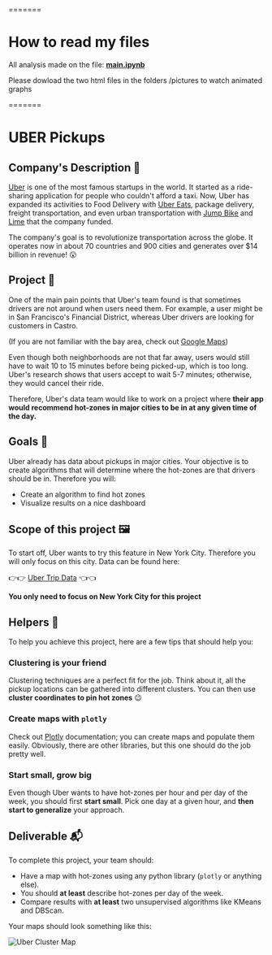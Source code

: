 =======

# How to read my files

All analysis made on the file: **<u>main.ipynb</u>**

Please dowload the two html files in the folders /pictures to watch animated graphs

=======


# UBER Pickups

## Company's Description 📇

[Uber](http://uber.com/) is one of the most famous startups in the world. It started as a ride-sharing application for people who couldn't afford a taxi. Now, Uber has expanded its activities to Food Delivery with [Uber Eats](https://www.ubereats.com/fr-en), package delivery, freight transportation, and even urban transportation with [Jump Bike](https://www.uber.com/fr/en/ride/uber-bike/) and [Lime](https://www.li.me/) that the company funded.

The company's goal is to revolutionize transportation across the globe. It operates now in about 70 countries and 900 cities and generates over $14 billion in revenue! 😮

## Project 🚧

One of the main pain points that Uber's team found is that sometimes drivers are not around when users need them. For example, a user might be in San Francisco's Financial District, whereas Uber drivers are looking for customers in Castro.

(If you are not familiar with the bay area, check out [Google Maps](https://www.google.com/maps/place/San+Francisco,+CA,+USA/@37.7515389,-122.4567213,13.43z/data=!4m5!3m4!1s0x80859a6d00690021:0x4a501367f076adff!8m2!3d37.7749295!4d-122.4194155))

Even though both neighborhoods are not that far away, users would still have to wait 10 to 15 minutes before being picked-up, which is too long. Uber's research shows that users accept to wait 5-7 minutes; otherwise, they would cancel their ride.

Therefore, Uber's data team would like to work on a project where **their app would recommend hot-zones in major cities to be in at any given time of the day.**

## Goals 🎯

Uber already has data about pickups in major cities. Your objective is to create algorithms that will determine where the hot-zones are that drivers should be in. Therefore you will:

- Create an algorithm to find hot zones
- Visualize results on a nice dashboard

## Scope of this project 🖼️

To start off, Uber wants to try this feature in New York City. Therefore you will only focus on this city. Data can be found here:

👉👉 [Uber Trip Data](https://full-stack-bigdata-datasets.s3.eu-west-3.amazonaws.com/Machine+Learning+non+Supervis%C3%A9/Projects/uber-trip-data.zip) 👈👈

**You only need to focus on New York City for this project**

## Helpers 🦮

To help you achieve this project, here are a few tips that should help you:

### Clustering is your friend

Clustering techniques are a perfect fit for the job. Think about it, all the pickup locations can be gathered into different clusters. You can then use **cluster coordinates to pin hot zones** 😉

### Create maps with `plotly`

Check out [Plotly](https://plotly.com/) documentation; you can create maps and populate them easily. Obviously, there are other libraries, but this one should do the job pretty well.

### Start small, grow big

Even though Uber wants to have hot-zones per hour and per day of the week, you should first **start small**. Pick one day at a given hour, and **then start to generalize** your approach.

## Deliverable 📬

To complete this project, your team should:

- Have a map with hot-zones using any python library (`plotly` or anything else).
- You should **at least** describe hot-zones per day of the week.
- Compare results with **at least** two unsupervised algorithms like KMeans and DBScan.

Your maps should look something like this:

![Uber Cluster Map](https://full-stack-assets.s3.eu-west-3.amazonaws.com/images/Clusters_uber_pickups.png)

